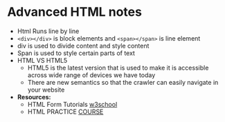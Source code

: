 # Advanced HTML notes

- Html Runs line by line
- ```<div></div>``` is block elements and ```<span></span>``` is line element 
- div is used to divide content and style content
- Span is used to style certain parts of text
- HTML VS HTML5
    - HTML5 is the latest version that is used to make it is accessible across wide range of devices we have today
    - There are new semantics so that the crawler can easily navigate in your website
- **Resources:**
    - HTML Form Tutorials [w3school](https://www.w3schools.com/html/html_forms.asp)
    - HTML PRACTICE [COURSE](https://www.freecodecamp.org/learn/responsive-web-design/basic-html-and-html5/)